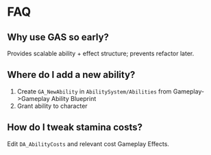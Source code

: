 # FAQ

## Why use GAS so early?
Provides scalable ability + effect structure; prevents refactor later.

## Where do I add a new ability?
1. Create `GA_NewAbility` in `AbilitySystem/Abilities` from Gameplay->Gameplay Ability Blueprint
2. Grant ability to character

## How do I tweak stamina costs?
Edit `DA_AbilityCosts` and relevant cost Gameplay Effects.
